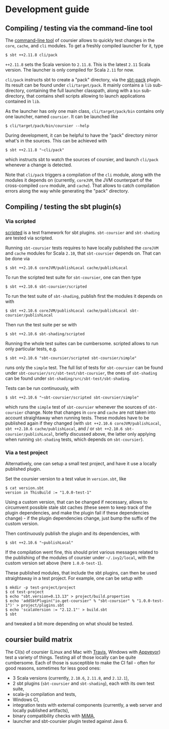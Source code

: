 # Development guide

## Compiling / testing via the command-line tool

The [command-line tool](https://github.com/coursier/coursier#command-line-1) of coursier allows to quickly test changes in the `core`, `cache`, and `cli` modules. To get a freshly compiled launcher for it, type
```
$ sbt ++2.11.8 cli/pack
```

`++2.11.8` sets the Scala version to `2.11.8`. This is the latest `2.11` Scala version. The launcher is only compiled for Scala `2.11` for now.

`cli/pack` instructs sbt to create a "pack" directory, via the [sbt-pack](https://github.com/xerial/sbt-pack) plugin. Its result can be found under `cli/target/pack`. It mainly contains a `lib` sub-directory, containing the full launcher classpath, along with a `bin` sub-directory, that contains shell scripts allowing to launch applications contained in `lib`.

As the launcher has only one main class, `cli/target/pack/bin` contains only one launcher, named `coursier`. It can be launched like
```
$ cli/target/pack/bin/coursier --help
```

During development, it can be helpful to have the "pack" directory mirror what's in the sources. This can be achieved with
```
$ sbt ++2.11.8 "~cli/pack"
```
which instructs sbt to watch the sources of coursier, and launch `cli/pack` whenever a change is detected.

Note that `cli/pack` triggers a compilation of the `cli` module, along with the modules it depends on (currently, `coreJVM`, the JVM counterpart of the cross-compiled `core` module, and `cache`). That allows to catch compilation errors along the way while generating the "pack" directory.


## Compiling / testing the sbt plugin(s)

### Via scripted

[scripted](http://www.scala-sbt.org/0.13/docs/Testing-sbt-plugins.html) is a test framework for sbt plugins. `sbt-coursier` and `sbt-shading` are tested via scripted.

Running `sbt-coursier` tests requires to have locally published the `coreJVM` and `cache` modules for Scala `2.10`, that `sbt-coursier` depends on. That can be done via
```
$ sbt ++2.10.6 coreJVM/publishLocal cache/publishLocal
```

To run the scripted test suite for `sbt-coursier`, one can then type
```
$ sbt ++2.10.6 sbt-coursier/scripted
```

To run the test suite of `sbt-shading`, publish first the modules it depends on with
```
$ sbt ++2.10.6 coreJVM/publishLocal cache/publishLocal sbt-coursier/publishLocal
```

Then run the test suite per se with
```
$ sbt ++2.10.6 sbt-shading/scripted
```

Running the whole test suites can be cumbersome. scripted allows to run only particular tests, e.g.
```
$ sbt ++2.10.6 "sbt-coursier/scripted sbt-coursier/simple"
```
runs only the `simple` test. The full list of tests for `sbt-coursier` can be found under `sbt-coursier/src/sbt-test/sbt-coursier`, the ones of `sbt-shading` can be found under `sbt-shading/src/sbt-test/sbt-shading`.

Tests can be run continuously, with
```
$ sbt ++2.10.6 "~sbt-coursier/scripted sbt-coursier/simple"
```
which runs the `simple` test of `sbt-coursier` whenever the sources of `sbt-coursier` change. Note that changes in `core` and `cache` are not taken into account straightaway when running tests. These modules have to be published again if they changed (with `sbt ++2.10.6 coreJVM/publishLocal`, `sbt ++2.10.6 cache/publishLocal`, and / or `sbt ++2.10.6 sbt-coursier/publishLocal`, briefly discussed above, the latter only applying when running `sbt-shading` tests, which depends on `sbt-coursier`).

### Via a test project

Alternatively, one can setup a small test project, and have it use a locally published plugin.

Set the coursier version to a test value in `version.sbt`, like
```
$ cat version.sbt
version in ThisBuild := "1.0.0-test-1"
```

Using a custom version, that can be changed if necessary, allows to circumvent possible stale sbt caches (these seem to keep track of the plugin dependencies, and make the plugin fail if these dependencies change) - if the plugin dependencies change, just bump the suffix of the custom version.

Then continuously publish the plugin and its dependencies, with
```
$ sbt ++2.10.6 "~publishLocal"
```

If the compilation went fine, this should print various messages related to the publishing of the modules of coursier under `~/.ivy2/local`, with the custom version set above (here `1.0.0-test-1`).

These published modules, that include the sbt plugins, can then be used straightaway in a test project. For example, one can be setup with
```
$ mkdir -p test-project/project
$ cd test-project
$ echo "sbt.version=0.13.13" > project/build.properties
$ echo 'addSbtPlugin("io.get-coursier" % "sbt-coursier" % "1.0.0-test-1")' > project/plugins.sbt
$ echo 'scalaVersion := "2.12.1"' > build.sbt
$ sbt
```
and tweaked a bit more depending on what should be tested.


## coursier build matrix

The CI(s) of coursier (Linux and Mac with [Travis](https://travis-ci.org/coursier/coursier/), Windows with [Appveyor](https://ci.appveyor.com/project/alexarchambault/coursier)) test a variety of things. Testing all of those locally can be quite cumbersome. Each of those is susceptible to make the CI fail - often for good reasons, sometimes for less good ones:

- 3 Scala versions (currently, `2.10.6`, `2.11.8`, and `2.12.1`),
- 2 sbt plugins (`sbt-coursier` and `sbt-shading`), each with its own test suite,
- scala-js compilation and tests,
- Windows CI,
- integration tests with external components (currently, a web server and locally published artifacts),
- binary compatibility checks with [MiMA](https://github.com/typesafehub/migration-manager/wiki/Sbt-plugin),
- launcher and sbt-coursier plugin tested against Java 6.
